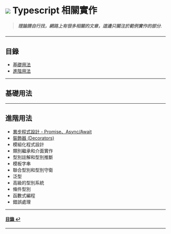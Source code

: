 # ![](https://drive.google.com/uc?id=10INx5_pkhMcYRdx_OO4rXNXxcsvPtBYq) Typescript 相關實作

> ##### 理論請自行找，網路上有很多相關的文章，這邊只關注於範例實作的部分.

---

<!--ts-->
## 目錄
* [基礎用法](#基礎用法)
* [進階用法](#進階用法)
<!--te-->

---

## 基礎用法

---

## 進階用法
- [異步程式設計 - Promise、Async/Await](https://github.com/RC-Dev-Tech/typescript-async-await)
- [裝飾器 (Decorators)](https://github.com/RC-Dev-Tech/typescript-decorators)
- 模組化程式設計
- 類別繼承和介面實作
- 型別註解和型別推斷
- 模板字串
- 聯合型別和型別守衛
- 泛型
- 高級的型別系統
- 條件型別
- 函數式編程
- 錯誤處理

---

<!--ts-->
#### [目錄 ↩](#目錄)
<!--te-->
---

